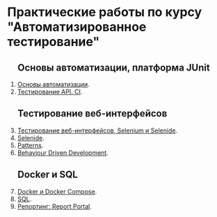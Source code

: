 <h1>Практические работы по курсу "Автоматизированное тестирование"</h1>

<div>
    <ol>
        <h2>Основы автоматизации, платформа JUnit</h2>
        <li><a href="https://github.com/Nephedov/1.Automated-Testing">Основы автоматизации</a>.</li>
        <li><a href="https://github.com/Nephedov/3.Automated-Testing">Тестирование API. CI</a>.</li>
        <h2>Тестирование веб-интерфейсов</h2>
        <li><a href="https://github.com/Nephedov/4.Automated-Testing">Тестирование веб-интерфейсов, Selenium и Selenide</a>.</li>
        <li><a href="https://github.com/Nephedov/5.Automated-Testing">Selenide</a>.</li>
        <li><a href="https://github.com/Nephedov/6.1.Automated-Testing">Patterns</a>.</li>
        <li><a href="https://github.com/Nephedov/7.1.Automated-Testing">Behaviour Driven Development</a>.</li>
        <h2>Docker и SQL</h2>
        <li><a href="https://github.com/Nephedov/8.1.Automated-Testing">Docker и Docker Compose</a>.</li>
        <li><a href="https://github.com/Nephedov/9.Automated-Testing">SQL</a>.</li>
        <li><a href="https://github.com/Nephedov/9.1.Automated-Testing">Репортинг: Report Portal</a>.</li>
    </ol>
</div>